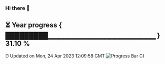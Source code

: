 ### Hi there 👋
⏳ Year progress { █████████▁▁▁▁▁▁▁▁▁▁▁▁▁▁▁▁▁▁▁▁▁ } 31.10 %
---
⏰ Updated on Mon, 24 Apr 2023 12:09:58 GMT
![Progress Bar CI](https://github.com/Moyi321/Moyi321/workflows/Progress%20Bar%20CI/badge.svg)
